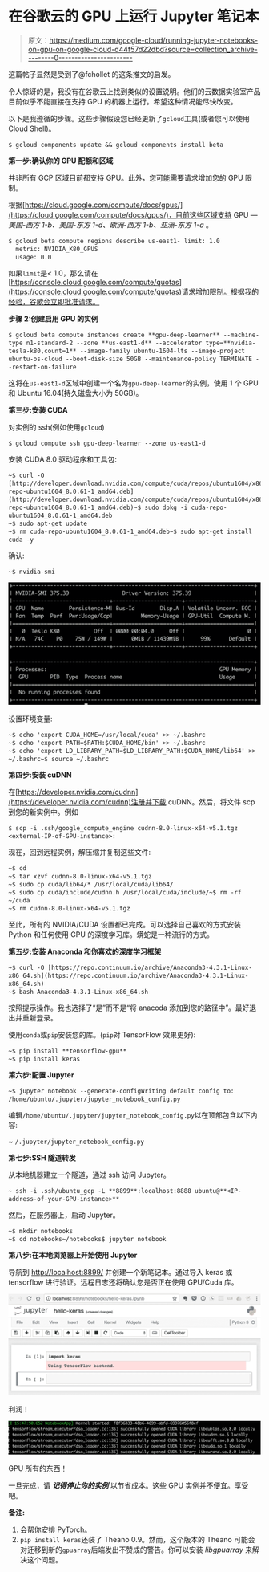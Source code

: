 # 在谷歌云的 GPU 上运行 Jupyter 笔记本

> 原文：<https://medium.com/google-cloud/running-jupyter-notebooks-on-gpu-on-google-cloud-d44f57d22dbd?source=collection_archive---------0----------------------->

这篇帖子显然是受到了@fchollet 的这条推文的启发。

令人惊讶的是，我没有在谷歌云上找到类似的设置说明。他们的云数据实验室产品目前似乎不能直接在支持 GPU 的机器上运行。希望这种情况能尽快改变。

以下是我遵循的步骤。这些步骤假设您已经更新了`gcloud`工具(或者您可以使用 Cloud Shell)。

```
$ gcloud components update && gcloud components install beta
```

**第一步:确认你的 GPU 配额和区域**

并非所有 GCP 区域目前都支持 GPU。此外，您可能需要请求增加您的 GPU 限制。

根据[https://cloud.google.com/compute/docs/gpus/](https://cloud.google.com/compute/docs/gpus/)，目前这些区域支持 GPU — *美国-西方 1-b、美国-东方 1-d、欧洲-西方 1-b、亚洲-东方 1-a* 。

```
$ gcloud beta compute regions describe us-east1- limit: 1.0
  metric: NVIDIA_K80_GPUS
  usage: 0.0
```

如果`limit`是< 1.0，那么请在[https://console.cloud.google.com/compute/quotas](https://console.cloud.google.com/compute/quotas)请求增加限制。根据我的经验，谷歌会立即批准请求。

**步骤 2:创建启用 GPU 的实例**

```
$ gcloud beta compute instances create **gpu-deep-learner** --machine-type n1-standard-2 --zone **us-east1-d** --accelerator type=**nvidia-tesla-k80,count=1** --image-family ubuntu-1604-lts --image-project ubuntu-os-cloud --boot-disk-size 50GB --maintenance-policy TERMINATE --restart-on-failure
```

这将在`us-east1-d`区域中创建一个名为`gpu-deep-learner`的实例，使用 1 个 GPU 和 Ubuntu 16.04(持久磁盘大小为 50GB)。

**第三步:安装 CUDA**

对实例的 ssh(例如使用`gcloud`)

```
$ gcloud compute ssh gpu-deep-learner --zone us-east1-d
```

安装 CUDA 8.0 驱动程序和工具包:

```
~$ curl -O [http://developer.download.nvidia.com/compute/cuda/repos/ubuntu1604/x86_64/cuda-repo-ubuntu1604_8.0.61-1_amd64.deb](http://developer.download.nvidia.com/compute/cuda/repos/ubuntu1604/x86_64/cuda-repo-ubuntu1604_8.0.61-1_amd64.deb)~$ sudo dpkg -i cuda-repo-ubuntu1604_8.0.61-1_amd64.deb
~$ sudo apt-get update
~$ rm cuda-repo-ubuntu1604_8.0.61-1_amd64.deb~$ sudo apt-get install cuda -y
```

确认:

```
~$ nvidia-smi
```

![](img/6a425e8d4e7c77f2a6c0fc29bfeba6ed.png)

设置环境变量:

```
~$ echo 'export CUDA_HOME=/usr/local/cuda' >> ~/.bashrc
~$ echo 'export PATH=$PATH:$CUDA_HOME/bin' >> ~/.bashrc
~$ echo 'export LD_LIBRARY_PATH=$LD_LIBRARY_PATH:$CUDA_HOME/lib64' >> ~/.bashrc~$ source ~/.bashrc
```

**第四步:安装 cuDNN**

在[https://developer.nvidia.com/cudnn](https://developer.nvidia.com/cudnn)注册并下载 cuDNN。然后，将文件 scp 到您的新实例中。例如

```
$ scp -i .ssh/google_compute_engine cudnn-8.0-linux-x64-v5.1.tgz <external-IP-of-GPU-instance>:
```

现在，回到远程实例，解压缩并复制这些文件:

```
~$ cd
~$ tar xzvf cudnn-8.0-linux-x64-v5.1.tgz
~$ sudo cp cuda/lib64/* /usr/local/cuda/lib64/
~$ sudo cp cuda/include/cudnn.h /usr/local/cuda/include/~$ rm -rf ~/cuda
~$ rm cudnn-8.0-linux-x64-v5.1.tgz
```

至此，所有的 NVIDIA/CUDA 设置都已完成。可以选择自己喜欢的方式安装 Python 和任何使用 GPU 的深度学习库。蟒蛇是一种流行的方式。

**第五步:安装 Anaconda 和你喜欢的深度学习框架**

```
~$ curl -O [https://repo.continuum.io/archive/Anaconda3-4.3.1-Linux-x86_64.sh](https://repo.continuum.io/archive/Anaconda3-4.3.1-Linux-x86_64.sh)
~$ bash Anaconda3-4.3.1-Linux-x86_64.sh
```

按照提示操作。我也选择了“是”而不是“将 anacoda 添加到您的路径中”。最好退出并重新登录。

使用`conda`或`pip`安装您的库。(`pip`对 TensorFlow 效果更好):

```
~$ pip install **tensorflow-gpu**
~$ pip install keras
```

**第六步:配置 Jupyter**

```
~$ jupyter notebook --generate-configWriting default config to: /home/ubuntu/.jupyter/jupyter_notebook_config.py
```

编辑`/home/ubuntu/.jupyter/jupyter_notebook_config.py`以在顶部包含以下内容:

~ `/.jupyter/jupyter_notebook_config.py`

**第七步:SSH 隧道转发**

从本地机器建立一个隧道，通过 ssh 访问 Jupyter。

```
~ ssh -i .ssh/ubuntu_gcp -L **8899**:localhost:8888 ubuntu@**<IP-address-of-your-GPU-instance>**
```

然后，在服务器上，启动 Jupyter。

```
~$ mkdir notebooks
~$ cd notebooks~/notebooks$ jupyter notebook
```

**第八步:在本地浏览器上开始使用 Jupyter**

导航到 [http://localhost:8899/](http://localhost:8899/) 并创建一个新笔记本。通过导入 keras 或 tensorflow 进行验证。远程日志还将确认您是否正在使用 GPU/Cuda 库。

![](img/c941b581f8a770fec8d2ca1ce1a44f3b.png)

利润！

![](img/3aef9e7f4821e27af919d8cdcdaf255b.png)

GPU 所有的东西！

一旦完成，请 ***记得停止你的实例*** 以节省成本。这些 GPU 实例并不便宜。享受吧。

**备注:**

1.  会帮你安排 PyTorch。
2.  `pip install keras`还装了 Theano 0.9。然而，这个版本的 Theano 可能会对迁移到新的`gpuarray`后端发出不赞成的警告。你可以安装 *libgpuarray* 来解决这个问题。